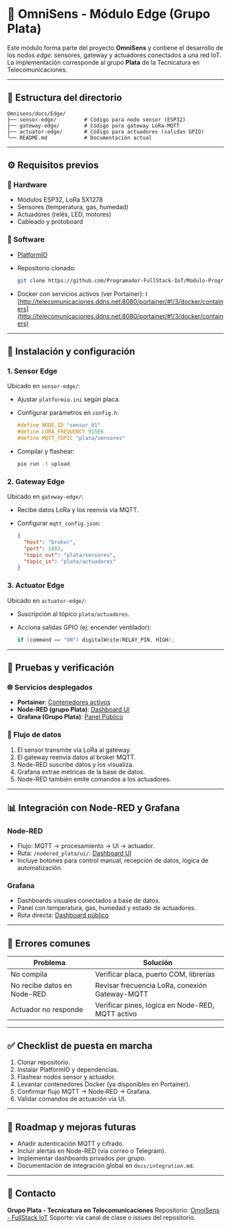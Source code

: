 # 🚀 OmniSens - Módulo Edge (Grupo Plata)

Este módulo forma parte del proyecto **OmniSens** y contiene el desarrollo de los nodos *edge*: sensores, gateway y actuadores conectados a una red IoT. La implementación corresponde al grupo **Plata** de la Tecnicatura en Telecomunicaciones.

---

## 📂 Estructura del directorio

```
Omnisens/docs/Edge/
├── sensor-edge/         # Código para nodo sensor (ESP32)
├── gateway-edge/        # Código para gateway LoRa-MQTT
├── actuator-edge/       # Código para actuadores (salidas GPIO)
└── README.md            # Documentación actual
```

---

## ⚙️ Requisitos previos

### 🔧 Hardware

* Módulos ESP32, LoRa SX1278
* Sensores (temperatura, gas, humedad)
* Actuadores (relés, LED, motores)
* Cableado y protoboard

### 🧰 Software

* [PlatformIO](https://platformio.org/)
* Repositorio clonado:

  ```bash
  git clone https://github.com/Programador-FullStack-IoT/Modulo-Programador-FullStack-IoT-TST-2024.git
  ```
* Docker con servicios activos (ver Portainer):
  🕻 [http://telecomunicaciones.ddns.net:8080/portainer/#!/3/docker/containers](http://telecomunicaciones.ddns.net:8080/portainer/#!/3/docker/containers)

---

## 🚀 Instalación y configuración

### 1. Sensor Edge

Ubicado en `sensor-edge/`:

* Ajustar `platformio.ini` según placa.
* Configurar parámetros en `config.h`:

  ```cpp
  #define NODE_ID "sensor_01"
  #define LORA_FREQUENCY 915E6
  #define MQTT_TOPIC "plata/sensores"
  ```
* Compilar y flashear:

  ```bash
  pio run -t upload
  ```

### 2. Gateway Edge

Ubicado en `gateway-edge/`:

* Recibe datos LoRa y los reenvía vía MQTT.
* Configurar `mqtt_config.json`:

  ```json
  {
    "host": "broker",
    "port": 1883,
    "topic_out": "plata/sensores",
    "topic_in": "plata/actuadores"
  }
  ```

### 3. Actuator Edge

Ubicado en `actuator-edge/`:

* Suscripción al tópico `plata/actuadores`.
* Acciona salidas GPIO (ej: encender ventilador):

  ```cpp
  if (command == "ON") digitalWrite(RELAY_PIN, HIGH);
  ```

---

## 🧪 Pruebas y verificación

### 🌐 Servicios desplegados

* **Portainer**: [Contenedores activos](http://telecomunicaciones.ddns.net:8080/portainer/#!/3/docker/containers)
* **Node-RED (grupo Plata)**: [Dashboard UI](http://telecomunicaciones.ddns.net:8080/nodered_plata/ui/#!/0)
* **Grafana (Grupo Plata)**: [Panel Público](http://telecomunicaciones.ddns.net:8080/grafana/public-dashboards/51aba874b6f44eff8c361c8ffdba9956)

### 🔀 Flujo de datos

1. El sensor transmite vía LoRa al gateway.
2. El gateway reenvía datos al broker MQTT.
3. Node-RED suscribe datos y los visualiza.
4. Grafana extrae métricas de la base de datos.
5. Node-RED también emite comandos a los actuadores.

---

## 📊 Integración con Node-RED y Grafana

### Node-RED

* Flujo: MQTT → procesamiento → UI → actuador.
* Ruta: `/nodered_plata/ui/`: [Dashboard UI](http://telecomunicaciones.ddns.net:8080/nodered_plata/ui/#!/0)
* Incluye botones para control manual, recepción de datos, lógica de automatización.

### Grafana

* Dashboards visuales conectados a base de datos.
* Panel con temperatura, gas, humedad y estado de actuadores.
* Ruta directa:
  [Dashboard público](http://telecomunicaciones.ddns.net:8080/grafana/public-dashboards/51aba874b6f44eff8c361c8ffdba9956)

---

## 🚯 Errores comunes

| Problema                    | Solución                                         |
| --------------------------- | ------------------------------------------------ |
| No compila                  | Verificar placa, puerto COM, librerías          |
| No recibe datos en Node-RED | Revisar frecuencia LoRa, conexión Gateway-MQTT   |
| Actuador no responde        | Verificar pines, lógica en Node-RED, MQTT activo |

---

## ✅ Checklist de puesta en marcha

1. Clonar repositorio.
2. Instalar PlatformIO y dependencias.
3. Flashear nodos sensor y actuador.
4. Levantar contenedores Docker (ya disponibles en Portainer).
5. Confirmar flujo MQTT → Node‑RED → Grafana.
6. Validar comandos de actuación vía UI.

---

## 🚣️ Roadmap y mejoras futuras

* Añadir autenticación MQTT y cifrado.
* Incluir alertas en Node-RED (vía correo o Telegram).
* Implementar dashboards privados por grupo.
* Documentación de integración global en `docs/integration.md`.

---

## 📢 Contacto

**Grupo Plata - Tecnicatura en Telecomunicaciones**
Repositorio: [OmniSens - FullStack IoT](https://github.com/Programador-FullStack-IoT/Modulo-Programador-FullStack-IoT-TST-2024)
Soporte: vía canal de clase o issues del repositorio.
